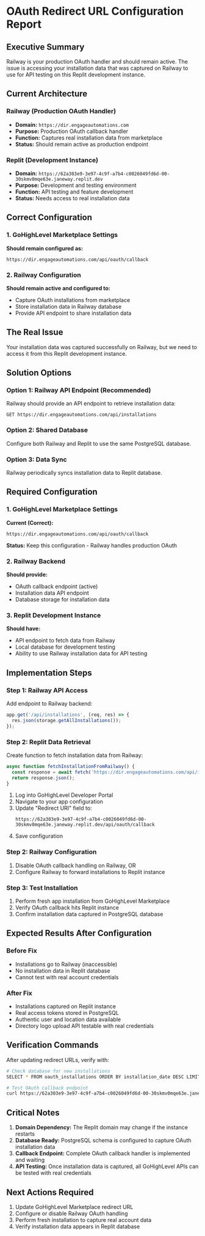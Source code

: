 # OAuth Redirect URL Configuration Report

## Executive Summary
Railway is your production OAuth handler and should remain active. The issue is accessing your installation data that was captured on Railway to use for API testing on this Replit development instance.

## Current Architecture

### Railway (Production OAuth Handler)
- **Domain:** `https://dir.engageautomations.com`
- **Purpose:** Production OAuth callback handler
- **Function:** Captures real installation data from marketplace
- **Status:** Should remain active as production endpoint

### Replit (Development Instance)
- **Domain:** `https://62a303e9-3e97-4c9f-a7b4-c0026049fd6d-00-30skmv0mqe63e.janeway.replit.dev`
- **Purpose:** Development and testing environment
- **Function:** API testing and feature development
- **Status:** Needs access to real installation data

## Correct Configuration

### 1. GoHighLevel Marketplace Settings
**Should remain configured as:**
```
https://dir.engageautomations.com/api/oauth/callback
```

### 2. Railway Configuration
**Should remain active and configured to:**
- Capture OAuth installations from marketplace
- Store installation data in Railway database
- Provide API endpoint to share installation data

## The Real Issue
Your installation data was captured successfully on Railway, but we need to access it from this Replit development instance.

## Solution Options

### Option 1: Railway API Endpoint (Recommended)
Railway should provide an API endpoint to retrieve installation data:
```
GET https://dir.engageautomations.com/api/installations
```

### Option 2: Shared Database
Configure both Railway and Replit to use the same PostgreSQL database.

### Option 3: Data Sync
Railway periodically syncs installation data to Replit database.

## Required Configuration

### 1. GoHighLevel Marketplace Settings
**Current (Correct):**
```
https://dir.engageautomations.com/api/oauth/callback
```
**Status:** Keep this configuration - Railway handles production OAuth

### 2. Railway Backend
**Should provide:**
- OAuth callback endpoint (active)
- Installation data API endpoint
- Database storage for installation data

### 3. Replit Development Instance
**Should have:**
- API endpoint to fetch data from Railway
- Local database for development testing
- Ability to use Railway installation data for API testing

## Implementation Steps

### Step 1: Railway API Access
Add endpoint to Railway backend:
```javascript
app.get('/api/installations', (req, res) => {
  res.json(storage.getAllInstallations());
});
```

### Step 2: Replit Data Retrieval
Create function to fetch installation data from Railway:
```javascript
async function fetchInstallationFromRailway() {
  const response = await fetch('https://dir.engageautomations.com/api/installations');
  return response.json();
}
```
1. Log into GoHighLevel Developer Portal
2. Navigate to your app configuration
3. Update "Redirect URI" field to:
   ```
   https://62a303e9-3e97-4c9f-a7b4-c0026049fd6d-00-30skmv0mqe63e.janeway.replit.dev/api/oauth/callback
   ```
4. Save configuration

### Step 2: Railway Configuration
1. Disable OAuth callback handling on Railway, OR
2. Configure Railway to forward installations to Replit instance

### Step 3: Test Installation
1. Perform fresh app installation from GoHighLevel Marketplace
2. Verify OAuth callback hits Replit instance
3. Confirm installation data captured in PostgreSQL database

## Expected Results After Configuration

### Before Fix
- Installations go to Railway (inaccessible)
- No installation data in Replit database
- Cannot test with real account credentials

### After Fix
- Installations captured on Replit instance
- Real access tokens stored in PostgreSQL
- Authentic user and location data available
- Directory logo upload API testable with real credentials

## Verification Commands

After updating redirect URLs, verify with:
```bash
# Check database for new installations
SELECT * FROM oauth_installations ORDER BY installation_date DESC LIMIT 1;

# Test OAuth callback endpoint
curl https://62a303e9-3e97-4c9f-a7b4-c0026049fd6d-00-30skmv0mqe63e.janeway.replit.dev/api/oauth/callback
```

## Critical Notes

1. **Domain Dependency:** The Replit domain may change if the instance restarts
2. **Database Ready:** PostgreSQL schema is configured to capture OAuth installation data
3. **Callback Endpoint:** Complete OAuth callback handler is implemented and waiting
4. **API Testing:** Once installation data is captured, all GoHighLevel APIs can be tested with real credentials

## Next Actions Required

1. Update GoHighLevel Marketplace redirect URL
2. Configure or disable Railway OAuth handling
3. Perform fresh installation to capture real account data
4. Verify installation data appears in Replit database